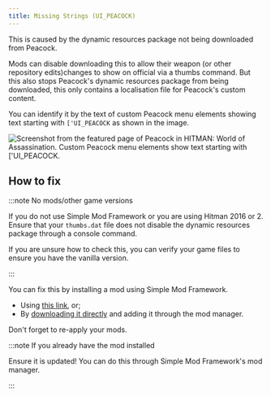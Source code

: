 ```yaml
---
title: Missing Strings (UI_PEACOCK)
---
```


This is caused by the dynamic resources package not being downloaded from Peacock.

Mods can disable downloading this to allow their weapon (or other repository edits)changes to show on official via a thumbs command.
But this also stops Peacock's dynamic resources package from being downloaded, this only contains a localisation file for Peacock's custom content.

You can identify it by the text of custom Peacock menu elements showing text starting with `['UI_PEACOCK` as shown in the image.

![Screenshot from the featured page of Peacock in HITMAN: World of Assassination. Custom Peacock menu elements show text starting with `['UI_PEACOCK`.](/img/wiki/missing_strings.png)

## How to fix

:::note No mods/other game versions

If you do not use Simple Mod Framework or you are using Hitman 2016 or 2.
Ensure that your `thumbs.dat` file does not disable the dynamic resources package through a console command.

If you are unsure how to check this, you can verify your game files to ensure you have the vanilla version.

:::

You can fix this by installing a mod using Simple Mod Framework.

- Using [this link](https://hitman-resources.netlify.app/smf-install-link/https://github.com/thepeacockproject/peacock-strings/releases/latest/download/mod.framework.zip), or;
- By [downloading it directly](https://github.com/thepeacockproject/peacock-strings/releases/latest/download/mod.framework.zip) and adding it through the mod manager.

Don't forget to re-apply your mods.

:::note If you already have the mod installed

Ensure it is updated! You can do this through Simple Mod Framework's mod manager.

:::
